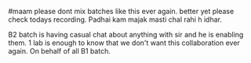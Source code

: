 #maam please dont mix batches like this ever again.
better yet please check todays recording. Padhai kam majak masti chal 
rahi h idhar.

B2 batch is having casual chat about anything with sir and he is enabling them. 1 lab is enough to know that we don't want this collaboration ever again. On behalf of all B1 batch.
